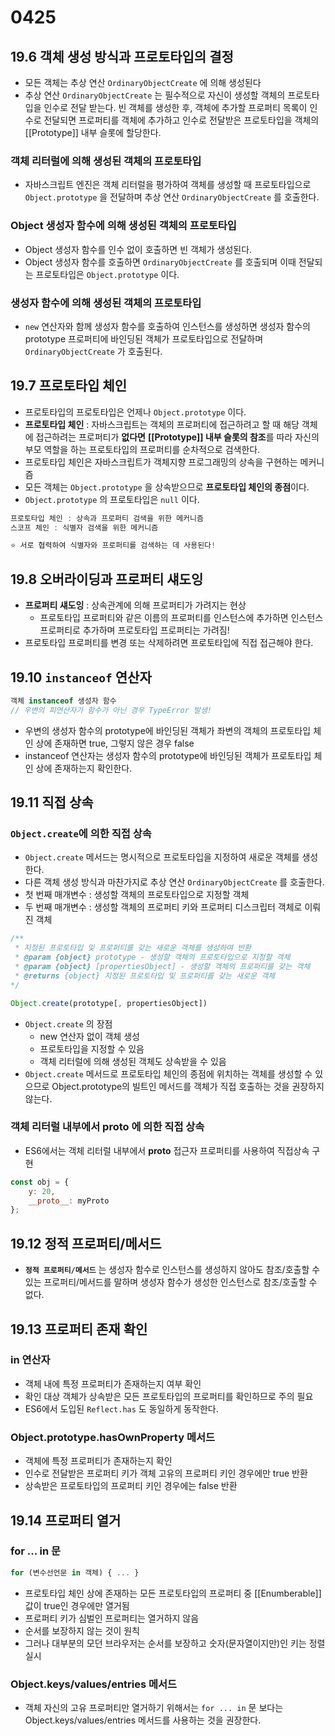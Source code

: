 # 0425

## 19.6 객체 생성 방식과 프로토타입의 결정

* 모든 객체는 추상 연산 `OrdinaryObjectCreate` 에 의해 생성된다
* 추상 연산 `OrdinaryObjectCreate` 는 필수적으로 자신이 생성할 객체의 프로토타입을 인수로 전달 받는다. 빈 객체를 생성한 후, 객체에 추가할 프로퍼티 목록이 인수로 전달되면 프로퍼티를 객체에 추가하고 인수로 전달받은 프로토타입을 객체의 \[\[Prototype\]\] 내부 슬롯에 할당한다.

### 객체 리터럴에 의해 생성된 객체의 프로토타입

* 자바스크립트 엔진은 객체 리터럴을 평가하여 객체를 생성할 때 프로토타입으로 `Object.prototype` 을 전달하며 추상 연산 `OrdinaryObjectCreate` 를 호출한다.

### Object 생성자 함수에 의해 생성된 객체의 프로토타입

* Object 생성자 함수를 인수 없이 호출하면 빈 객체가 생성된다.
* Object 생성자 함수를 호출하면 `OrdinaryObjectCreate` 를 호출되며 이때 전달되는 프로토타입은 `Object.prototype` 이다.

### 생성자 함수에 의해 생성된 객체의 프로토타입

* `new` 연산자와 함께 생성자 함수를 호출하여 인스턴스를 생성하면 생성자 함수의 prototype 프로퍼티에 바인딩된 객체가 프로토타입으로 전달하며 `OrdinaryObjectCreate` 가 호출된다.

## 19.7 프로토타입 체인

* 프로토타입의 프로토타입은 언제나 `Object.prototype` 이다.
* **프로토타입 체인** : 자바스크립트는 객체의 프로퍼티에 접근하려고 할 때 해당 객체에 접근하려는 프로퍼티가 **없다면** **\[\[Prototype\]\] 내부 슬롯의 참조**를 따라 자신의 부모 역할을 하는 프로토타입의 프로퍼티를 순차적으로 검색한다.
* 프로토타입 체인은 자바스크립트가 객체지향 프로그래밍의 상속을 구현하는 메커니즘
* 모든 객체는 `Object.prototype` 을 상속받으므로 **프로토타입 체인의 종점**이다.
* `Object.prototype` 의 프로토타입은 `null` 이다.

```jsx
프로토타입 체인 : 상속과 프로퍼티 검색을 위한 메커니즘
스코프 체인 : 식별자 검색을 위한 메커니즘

⭐️ 서로 협력하여 식별자와 프로퍼티를 검색하는 데 사용된다!
```

## 19.8 오버라이딩과 프로퍼티 섀도잉

* **프로퍼티 섀도잉** : 상속관계에 의해 프로퍼티가 가려지는 현상
  * 프로토타입 프로퍼티와 같은 이름의 프로퍼티를 인스턴스에 추가하면 인스턴스 프로퍼티로 추가하며 프로토타입 프로퍼티는 가려짐!
* 프로토타입 프로퍼티를 변경 또는 삭제하려면 프로토타입에 직접 접근해야 한다.

## 19.10 `instanceof` 연산자

```jsx
객체 instanceof 생성자 함수
// 우변의 피연산자가 함수가 아닌 경우 TypeError 발생!
```

* 우변의 생성자 함수의 prototype에 바인딩된 객체가 좌변의 객체의 프로토타입 체인 상에 존재하면 true, 그렇지 않은 경우 false
* instanceof 연산자는 생성자 함수의 prototype에 바인딩된 객체가 프로토타입 체인 상에 존재하는지 확인한다.

## 19.11 직접 상속

### `Object.create`에 의한 직접 상속

* `Object.create` 메서드는 명시적으로 프로토타입을 지정하여 새로운 객체를 생성한다.
* 다른 객체 생성 방식과 마찬가지로 추상 연산 `OrdinaryObjectCreate` 를 호출한다.
* 첫 번째 매개변수 : 생성할 객체의 프로토타입으로 지정할 객체
* 두 번째 매개변수 : 생성할 객체의 프로퍼티 키와 프로퍼티 디스크립터 객체로 이뤄진 객체

```jsx
/**
 * 지정된 프로토타입 및 프로퍼티를 갖는 새로운 객체를 생성하여 반환
 * @param {object} prototype - 생성할 객체의 프로토타입으로 지정할 객체
 * @param {object} [propertiesObject] - 생성할 객체의 프로퍼티를 갖는 객체
 * @returns {object} 지정된 프로토타입 및 프로퍼티를 갖는 새로운 객체
*/

Object.create(prototype[, propertiesObject])
```

* `Object.create` 의 장점
  * new 연산자 없이 객체 생성
  * 프로토타입을 지정할 수 있음
  * 객체 리터럴에 의해 생성된 객체도 상속받을 수 있음
* `Object.create` 메서드로 프로토타입 체인의 종점에 위치하는 객체를 생성할 수 있으므로 Object.prototype의 빌트인 메서드를 객체가 직접 호출하는 것을 권장하지 않는다.

### 객체 리터럴 내부에서 **proto** 에 의한 직접 상속

* ES6에서는 객체 리터럴 내부에서 **proto** 접근자 프로퍼티를 사용하여 직접상속 구현

```jsx
const obj = {
    y: 20,
    __proto__: myProto
};
```

## 19.12 정적 프로퍼티/메서드

* **`정적 프로퍼티/메서드`** 는 생성자 함수로 인스턴스를 생성하지 않아도 참조/호출할 수 있는 프로퍼티/메서드를 말하며 생성자 함수가 생성한 인스턴스로 참조/호출할 수 없다.

## 19.13 프로퍼티 존재 확인

### in 연산자

* 객체 내에 특정 프로퍼티가 존재하는지 여부 확인
* 확인 대상 객체가 상속받은 모든 프로토타입의 프로퍼티를 확인하므로 주의 필요
* ES6에서 도입된 `Reflect.has` 도 동일하게 동작한다.

### Object.prototype.hasOwnProperty 메서드

* 객체에 특정 프로퍼티가 존재하는지 확인
* 인수로 전달받은 프로퍼티 키가 객체 고유의 프로퍼티 키인 경우에만 true 반환
* 상속받은 프로토타입의 프로퍼티 키인 경우에는 false 반환

## 19.14 프로퍼티 열거

### for ... in 문

```jsx
for (변수선언문 in 객체) { ... }
```

* 프로토타입 체인 상에 존재하는 모든 프로토타입의 프로퍼티 중 \[\[Enumberable\]\] 값이 true인 경우에만 열거됨
* 프로퍼티 키가 심벌인 프로퍼티는 열거하지 않음
* 순서를 보장하지 않는 것이 원칙
* 그러나 대부분의 모던 브라우저는 순서를 보장하고 숫자\(문자열이지만\)인 키는 정렬 실시

### Object.keys/values/entries 메서드

* 객체 자신의 고유 프로퍼티만 열거하기 위해서는 `for ... in` 문 보다는 Object.keys/values/entries 메서드를 사용하는 것을 권장한다.

